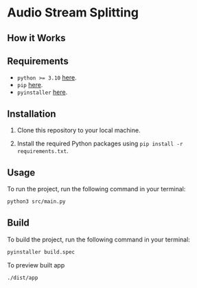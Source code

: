 # Audio Stream Splitting

## How it Works
## Requirements

- `python >= 3.10` [here](https://www.python.org/downloads/).
- `pip` [here](https://pip.pypa.io/en/stable/cli/pip_download/).
- `pyinstaller` [here](https://pypi.org/project/pyinstaller/).

## Installation

1. Clone this repository to your local machine.

2. Install the required Python packages using `pip install -r requirements.txt`.

## Usage

To run the project, run the following command in your terminal:

```bash
python3 src/main.py
```

## Build
To build the project, run the following command in your terminal:


```bash
pyinstaller build.spec
```

To preview built app

```bash
./dist/app
```
